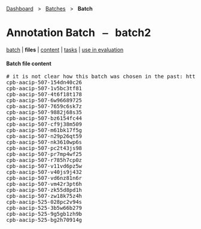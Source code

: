 [Dashboard](../../index.md)  &nbsp; > &nbsp; [Batches](../index.md)  &nbsp; > &nbsp; **Batch** 

# Annotation Batch &nbsp; ⎯ &nbsp; batch2

[batch](index.md) | **files** | [content](content.md) | [tasks](tasks.md) | [use in evaluation](evaluation.md) 

#### Batch file content

<pre>
# it is not clear how this batch was chosen in the past: https://github.com/clamsproject/aapb-annotations/issues/24#issuecomment-1638870043
cpb-aacip-507-154dn40c26
cpb-aacip-507-1v5bc3tf81
cpb-aacip-507-4t6f18t178
cpb-aacip-507-6w96689725
cpb-aacip-507-7659c6sk7z
cpb-aacip-507-9882j68s35
cpb-aacip-507-bz6154fc44
cpb-aacip-507-cf9j38m509
cpb-aacip-507-m61bk17f5g
cpb-aacip-507-n29p26qt59
cpb-aacip-507-nk3610wp6s
cpb-aacip-507-pc2t43js98
cpb-aacip-507-pr7mp4wf25
cpb-aacip-507-r785h7cp0z
cpb-aacip-507-v11vd6pz5w
cpb-aacip-507-v40js9j432
cpb-aacip-507-vd6nz81n6r
cpb-aacip-507-vm42r3pt6h
cpb-aacip-507-zk55d8pd1h
cpb-aacip-507-zw18k75z4h
cpb-aacip-525-028pc2v94s
cpb-aacip-525-3b5w66b279
cpb-aacip-525-9g5gb1zh9b
cpb-aacip-525-bg2h70914g
</pre>

